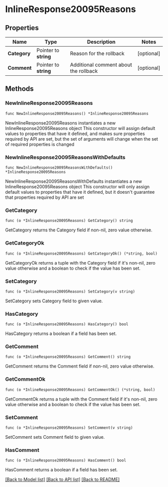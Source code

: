 # InlineResponse20095Reasons

## Properties

Name | Type | Description | Notes
------------ | ------------- | ------------- | -------------
**Category** | Pointer to **string** | Reason for the rollback | [optional] 
**Comment** | Pointer to **string** | Additional comment about the rollback | [optional] 

## Methods

### NewInlineResponse20095Reasons

`func NewInlineResponse20095Reasons() *InlineResponse20095Reasons`

NewInlineResponse20095Reasons instantiates a new InlineResponse20095Reasons object
This constructor will assign default values to properties that have it defined,
and makes sure properties required by API are set, but the set of arguments
will change when the set of required properties is changed

### NewInlineResponse20095ReasonsWithDefaults

`func NewInlineResponse20095ReasonsWithDefaults() *InlineResponse20095Reasons`

NewInlineResponse20095ReasonsWithDefaults instantiates a new InlineResponse20095Reasons object
This constructor will only assign default values to properties that have it defined,
but it doesn't guarantee that properties required by API are set

### GetCategory

`func (o *InlineResponse20095Reasons) GetCategory() string`

GetCategory returns the Category field if non-nil, zero value otherwise.

### GetCategoryOk

`func (o *InlineResponse20095Reasons) GetCategoryOk() (*string, bool)`

GetCategoryOk returns a tuple with the Category field if it's non-nil, zero value otherwise
and a boolean to check if the value has been set.

### SetCategory

`func (o *InlineResponse20095Reasons) SetCategory(v string)`

SetCategory sets Category field to given value.

### HasCategory

`func (o *InlineResponse20095Reasons) HasCategory() bool`

HasCategory returns a boolean if a field has been set.

### GetComment

`func (o *InlineResponse20095Reasons) GetComment() string`

GetComment returns the Comment field if non-nil, zero value otherwise.

### GetCommentOk

`func (o *InlineResponse20095Reasons) GetCommentOk() (*string, bool)`

GetCommentOk returns a tuple with the Comment field if it's non-nil, zero value otherwise
and a boolean to check if the value has been set.

### SetComment

`func (o *InlineResponse20095Reasons) SetComment(v string)`

SetComment sets Comment field to given value.

### HasComment

`func (o *InlineResponse20095Reasons) HasComment() bool`

HasComment returns a boolean if a field has been set.


[[Back to Model list]](../README.md#documentation-for-models) [[Back to API list]](../README.md#documentation-for-api-endpoints) [[Back to README]](../README.md)


